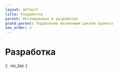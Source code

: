 ```yaml
---
layout: default
title: Разработка
parent: Исследования и разработка
grand_parent: Управление жизненным циклом проекта
nav_order: 2
---
```


# Разработка
{: .no_toc }